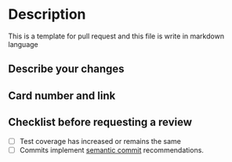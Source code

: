 # Description

This is a template for pull request and this file is write in markdown language

## Describe your changes

## Card number and link

## Checklist before requesting a review
- [ ] Test coverage has increased or remains the same
- [ ] Commits implement [semantic commit](https://gist.github.com/joshbuchea/6f47e86d2510bce28f8e7f42ae84c716) recommendations.